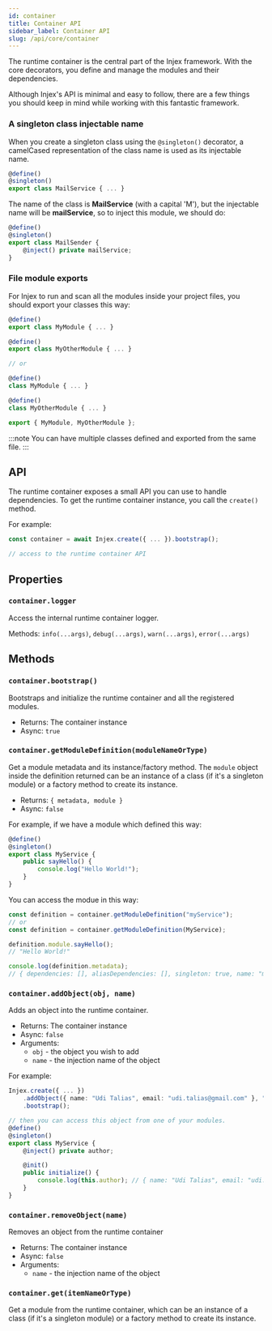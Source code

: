 ```yaml
---
id: container
title: Container API
sidebar_label: Container API
slug: /api/core/container
---
```


The runtime container is the central part of the Injex framework. With the core decorators, you define and manage the modules and their dependencies.

Although Injex's API is minimal and easy to follow, there are a few things you should keep in mind while working with this fantastic framework.

### A singleton class injectable name

When you create a singleton class using the `@singleton()` decorator, a camelCased representation of the class name is used as its injectable name.

```ts
@define()
@singleton()
export class MailService { ... }
```

The name of the class is **MailService** (with a capital 'M'), but the injectable name will be **mailService**, so to inject this module, we should do:

```ts {4}
@define()
@singleton()
export class MailSender {
    @inject() private mailService;
}
```

### File module exports

For Injex to run and scan all the modules inside your project files, you should export your classes this way:

```ts
@define()
export class MyModule { ... }

@define()
export class MyOtherModule { ... }

// or

@define()
class MyModule { ... }

@define()
class MyOtherModule { ... }

export { MyModule, MyOtherModule };
```

:::note
You can have multiple classes defined and exported from the same file.
:::


## API

The runtime container exposes a small API you can use to handle dependencies. To get the runtime container instance, you call the `create()` method.

For example:

```ts
const container = await Injex.create({ ... }).bootstrap();

// access to the runtime container API
```

## Properties

### `container.logger`

Access the internal runtime container logger.

Methods: `info(...args)`, `debug(...args)`, `warn(...args)`, `error(...args)`

## Methods

### `container.bootstrap()`

Bootstraps and initialize the runtime container and all the registered modules.

- Returns: The container instance
- Async: `true`

### `container.getModuleDefinition(moduleNameOrType)`

Get a module metadata and its instance/factory method.
The `module` object inside the definition returned can be an instance of a class (if it's a singleton module) or a factory method to create its instance.

- Returns: `{ metadata, module }`
- Async: `false`

For example, if we have a module which defined this way:

```ts
@define()
@singleton()
export class MyService {
    public sayHello() {
        console.log("Hello World!");
    }
}
```

You can access the modue in this way:

```ts
const definition = container.getModuleDefinition("myService");
// or
const definition = container.getModuleDefinition(MyService);

definition.module.sayHello();
// "Hello World!"

console.log(definition.metadata);
// { dependencies: [], aliasDependencies: [], singleton: true, name: "myService", item: [class MyService] }
```

### `container.addObject(obj, name)`

Adds an object into the runtime container.

- Returns: The container instance
- Async: `false`
- Arguments:
    - `obj` - the object you wish to add
    - `name` - the injection name of the object

For example:

```ts {2,9}
Injex.create({ ... })
    .addObject({ name: "Udi Talias", email: "udi.talias@gmail.com" }, "author")
    .bootstrap();

// then you can access this object from one of your modules.
@define()
@singleton()
export class MyService {
    @inject() private author;

    @init()
    public initialize() {
        console.log(this.author); // { name: "Udi Talias", email: "udi.talias@gmail.com" }
    }
}
```

### `container.removeObject(name)`

Removes an object from the runtime container

- Returns: The container instance
- Async: `false`
- Arguments:
    - `name` - the injection name of the object

### `container.get(itemNameOrType)`

Get a module from the runtime container, which can be an instance of a class (if it's a singleton module) or a factory method to create its instance.